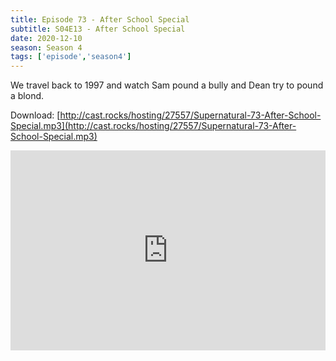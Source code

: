 ```yaml
---
title: Episode 73 - After School Special
subtitle: S04E13 - After School Special
date: 2020-12-10
season: Season 4
tags: ['episode','season4']
---
```


We travel back to 1997 and watch Sam pound a bully and Dean try to pound a blond.

Download: [http://cast.rocks/hosting/27557/Supernatural-73-After-School-Special.mp3](http://cast.rocks/hosting/27557/Supernatural-73-After-School-Special.mp3)

<iframe src="https://cast.rocks/player/27557/Episode-73-After-School-Special.mp3?episodeTitle=Episode%2073%20-%20After%20School%20Special&podcastTitle=Couple%20of%20Idjits&episodeDate=December%2011th%2C%202020&imageURL=https%3A%2F%2Fcast.rocks%2Fhosting%2F27557%2Ffeeds%2FCAURZ.jpg" style="border: none; min-height: 265px; max-height: 320px; max-width: 558px; min-width: 270px; width: 100%; height: 100%;" scrollbars="no"></iframe>

